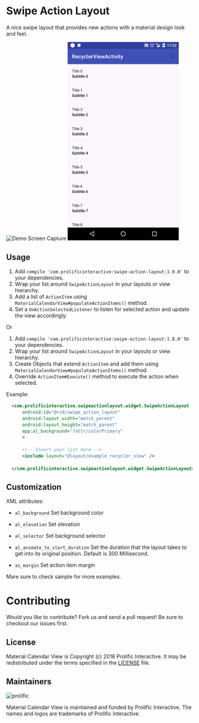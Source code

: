 Swipe Action Layout
===================

A nice swipe layout that provides new actions with a material design look and feel.

<img src="/images/demo1.gif" alt="Demo Screen Capture" width="300px" />
<img src="/images/demo2.gif" alt="Demo Screen Capture" width="300px" />

Usage
-----

1. Add `compile 'com.prolificinteractive:swipe-action-layout:1.0.0'` to your dependencies.
2. Wrap your list around `SwipeActionLayout` in your layouts or view hierarchy.
3. Add a list of `ActionItem` using `MaterialCalendarView#populateActionItems()` method.
4. Set a `OnActionSelectedListener` to listen for selected action and update the view accordingly.

Or

1. Add `compile 'com.prolificinteractive:swipe-action-layout:1.0.0'` to your dependencies.
2. Wrap your list around `SwipeActionLayout` in your layouts or view hierarchy.
3. Create Objects that extend `ActionItem` and add them using `MaterialCalendarView#populateActionItems()` method.
4. Override `ActionItem#Execute()` method to execute the action when selected.

Example:

```xml
  <com.prolificinteractive.swipeactionlayout.widget.SwipeActionLayout
      android:id="@+id/swipe_action_layout"
      android:layout_width="match_parent"
      android:layout_height="match_parent"
      app:al_background="?attr/colorPrimary"
      >
      
      <!-- Insert your list here -->
      <include layout="@layout/example_recycler_view" />
  
  </com.prolificinteractive.swipeactionlayout.widget.SwipeActionLayout>
```

Customization
-------------

XML attributes:

- `al_background` Set background color
- `al_elevation` Set elevation 
- `al_selector` Set background selector
- `al_animate_to_start_duration` Set the duration that the layout takes to get into its original position. Default is 300 Millisecond.

- `ai_margin` Set action item margin

Mare sure to check sample for more examples.

Contributing
============

Would you like to contribute? Fork us and send a pull request! Be sure to checkout our issues first.

## License

Material Calendar View is Copyright (c) 2016 Prolific Interactive. It may be redistributed under the terms specified in the [LICENSE] file.

[LICENSE]: /LICENSE

## Maintainers

![prolific](https://s3.amazonaws.com/prolificsitestaging/logos/Prolific_Logo_Full_Color.png)

Material Calendar View is maintained and funded by Prolific Interactive. The names and logos are trademarks of Prolific Interactive.
